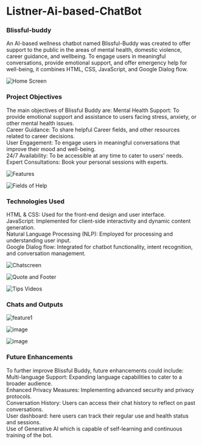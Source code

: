 # Listner-Ai-based-ChatBot
<h3>Blissful-buddy</h3>
An AI-based wellness chatbot named Blissful-Buddy was created to offer support to the public in the areas of mental health, domestic violence, 
career guidance, and wellbeing. To engage users in meaningful conversations, 
provide emotional support, and offer emergency help for well-being, it combines HTML, CSS, JavaScript, and Google Dialog flow.

![Home Screen](https://github.com/Mayank-2022/Listner-Ai-based-ChatBot/assets/103130933/a7a8085a-5501-42a0-ac78-80b13f51da68)

<h3>Project Objectives</h3>
The main objectives of Blissful Buddy are:
Mental Health Support: To provide emotional support and assistance to users facing stress, anxiety, or other mental health issues.<br>
Career Guidance: To share helpful Career fields, and other resources related to career decisions.<br>
User Engagement: To engage users in meaningful conversations that improve their mood and well-being.<br>
24/7 Availability: To be accessible at any time to cater to users' needs.<br>
Expert Consultations: Book your personal sessions with experts.<br>

![Features](https://github.com/Mayank-2022/Listner-Ai-based-ChatBot/assets/103130933/87524ba8-1e33-4434-b755-e78e312f0a9c)

![Fields of Help](https://github.com/Mayank-2022/Listner-Ai-based-ChatBot/assets/103130933/176cbb5d-f186-4013-a7f4-a4dd6d95f8f3)


<h3>Technologies Used</h3>
HTML & CSS: Used for the front-end design and user interface.<br>
JavaScript:  Implemented for client-side interactivity and dynamic content generation.<br>
Natural Language Processing (NLP): Employed for processing and understanding user input.<br>
Google Dialog flow: Integrated for chatbot functionality, intent recognition, and conversation management.

![Chatscreen](https://github.com/Mayank-2022/Listner-Ai-based-ChatBot/assets/103130933/f8dd2f98-bb55-4f93-890f-486395d1baa7)

![Quote and Footer](https://github.com/Mayank-2022/Listner-Ai-based-ChatBot/assets/103130933/dcfef754-cd9b-4cab-84c9-5d8eee300745)

![Tips   Videos](https://github.com/Mayank-2022/Listner-Ai-based-ChatBot/assets/103130933/c630afa3-382a-4490-9951-0ab139e12e11)


<h3>Chats and Outputs</h3>

![feature1](https://github.com/Mayank-2022/Listner-Ai-based-ChatBot/assets/103130933/012d1648-1114-4544-a86d-c760a8f04b83)

![image](https://github.com/Mayank-2022/Listner-Ai-based-ChatBot/assets/103130933/b129aeab-9b84-4809-8f4f-51b273be31ee)

![image](https://github.com/Mayank-2022/Listner-Ai-based-ChatBot/assets/103130933/c9b25e58-25eb-4247-98e3-68d6a637cbd8)












<h3>Future Enhancements</h3>
To further improve Blissful Buddy, future enhancements could include:<br>
Multi-language Support: Expanding language capabilities to cater to a broader audience.<br>
Enhanced Privacy Measures: Implementing advanced security and privacy protocols.<br>
Conversation History: Users can access their chat history to reflect on past conversations.<br>
User dashboard: here users can track their regular use and health status and sessions.<br>
Use of Generative AI which is capable of self-learning and continuous training of the bot.<br>





